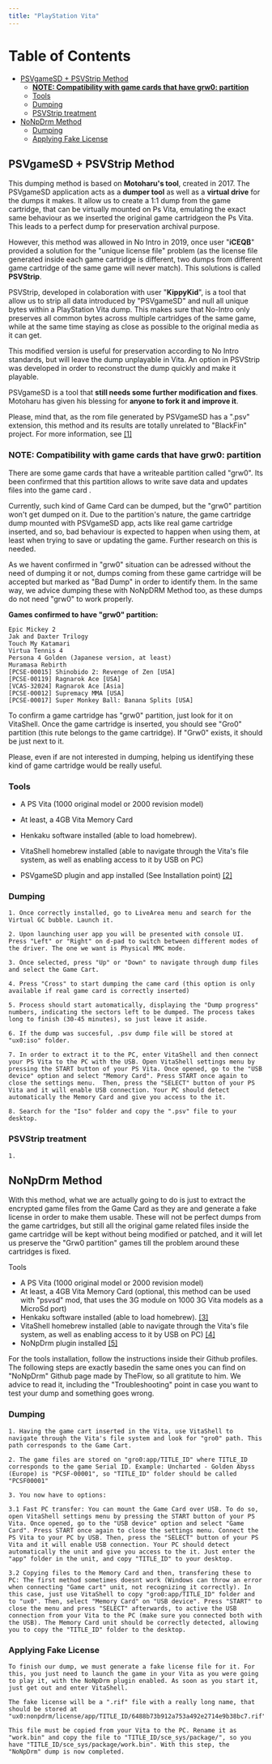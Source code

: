 ```yaml
---
title: "PlayStation Vita"
---
```


# Table of Contents
- [PSVgameSD + PSVStrip Method](#psvgamesd---psvstrip-method)
  * [**NOTE: Compatibility with game cards that have grw0: partition**](#--note--compatibility-with-game-cards-that-have-grw0--partition--)
  * [Tools](#tools)
  * [Dumping](#dumping)
  * [PSVStrip treatment](#psvstrip-treatment)
- [NoNpDrm Method](#nonpdrm-method)
  * [Dumping](#dumping-1)
  * [Applying Fake License](#applying-fake-license)

## PSVgameSD + PSVStrip Method

This dumping method is based on  **Motoharu's tool**, created in 2017. The PSVgameSD application acts as a  **dumper tool**  as well as a  **virtual drive**  for the dumps it makes. It allow us to create a 1:1 dump from the game cartridge, that can be virtually mounted on Ps Vita, emulating the exact same behaviour as we inserted the original game cartridgeon the Ps Vita. This leads to a perfect dump for preservation archival purpose.

However, this method was allowed in No Intro in 2019, once user "**iCEQB**" provided a solution for the "unique license file" problem (as the license file generated inside each game cartridge is different, two dumps from different game cartridge of the same game will never match). This solutions is called  **PSVStrip**.

PSVStrip, developed in colaboration with user "**KippyKid**", is a tool that allow us to strip all data introduced by "PSVgameSD" and null all unique bytes within a PlayStation Vita dump. This makes sure that No-Intro only preserves all common bytes across multiple cartridges of the same game, while at the same time staying as close as possible to the original media as it can get.

This modified version is useful for preservation according to No Intro standards, but will leave the dump unplayable in Vita. An option in PSVStrip was developed in order to reconstruct the dump quickly and make it playable.

PSVgameSD is a tool that  **still needs some further modification and fixes**. Motoharu has given his blessing for  **anyone to fork it and improve it**.

Please, mind that, as the rom file generated by PSVgameSD has a ".psv" extension, this method and its results are totally unrelated to "BlackFin" project. For more information, see  [[1]](https://github.com/motoharu-gosuto/psvgamesd/blob/master/README.md#relation-to-cobra-blackfin)

### **NOTE: Compatibility with game cards that have grw0: partition**

There are some game cards that have a writeable partition called "grw0". Its been confirmed that this partition allows to write save data and updates files into the game card .

Currently, such kind of Game Card can be dumped, but the "grw0" partition won't get dumped on it. Due to the partition's nature, the game cartridge dump mounted with PSVgameSD app, acts like real game cartridge inserted, and so, bad behaviour is expected to happen when using them, at least when trying to save or updating the game. Further research on this is needed.

As we havent confirmed in "grw0" situation can be adressed without the need of dumping it or not, dumps coming from these game cartridge will be accepted but marked as "Bad Dump" in order to identify them. In the same way, we advice dumping these with NoNpDRM Method too, as these dumps do not need "grw0" to work properly.

**Games confirmed to have "grw0" partition:**

    Epic Mickey 2
    Jak and Daxter Trilogy
    Touch My Katamari
    Virtua Tennis 4
    Persona 4 Golden (Japanese version, at least)
    Muramasa Rebirth
    [PCSE-00015] Shinobido 2: Revenge of Zen [USA]
    [PCSE-00119] Ragnarok Ace [USA]
    [VCAS-32024] Ragnarok Ace [Asia]
    [PCSE-00012] Supremacy MMA [USA]
    [PCSE-00017] Super Monkey Ball: Banana Splits [USA]

To confirm a game cartridge has "grw0" partition, just look for it on VitaShell. Once the game cartridge is inserted, you should see "Gro0" partition (this rute belongs to the game cartridge). If "Grw0" exists, it should be just next to it.

Please, even if are not interested in dumping, helping us identifying these kind of game cartridge would be really useful.

### Tools

-   A PS Vita (1000 original model or 2000 revision model)

-   At least, a 4GB Vita Memory Card

-   Henkaku software installed (able to load homebrew).

-   VitaShell homebrew installed (able to navigate through the Vita's file system, as well as enabling access to it by USB on PC)

-   PSVgameSD plugin and app installed (See Installation point)  [[2]](https://github.com/motoharu-gosuto/psvgamesd)

  

### Dumping

    1. Once correctly installed, go to LiveArea menu and search for the Virtual GC bubble. Launch it.  
    
    2. Upon launching user app you will be presented with console UI. Press "Left" or "Right" on d-pad to switch between different modes of the driver. The one we want is Physical MMC mode.
    
    3. Once selected, press "Up" or "Down" to navigate through dump files and select the Game Cart.
    
    4. Press "Cross" to start dumping the came card (this option is only available if real game card is correctly inserted) 
    
    5. Process should start automatically, displaying the "Dump progress" numbers, indicating the sectors left to be dumped. The process takes long to finish (30-45 minutes), so just leave it aside. 
    
    6. If the dump was succesful, .psv dump file will be stored at "ux0:iso" folder.
    
    7. In order to extract it to the PC, enter VitaShell and then connect your PS Vita to the PC with the USB. Open VitaShell settings menu by pressing the START button of your PS Vita. Once opened, go to the "USB device" option and select "Memory Card". Press START once again to close the settings menu.  Then, press the "SELECT" button of your PS Vita and it will enable USB connection. Your PC should detect automatically the Memory Card and give you access to the it.
    
    8. Search for the "Iso" folder and copy the ".psv" file to your desktop.

  

### PSVStrip treatment

    1. 


## NoNpDrm Method

With this method, what we are actually going to do is just to extract the encrypted game files from the Game Card as they are and generate a fake license in order to make them usable. These will not be perfect dumps from the game cartridges, but still all the original game related files inside the game cartridge will be kept without being modified or patched, and it will let us preserve the "Grw0 partition" games till the problem around these cartridges is fixed.

Tools

-   A PS Vita (1000 original model or 2000 revision model)
-   At least, a 4GB Vita Memory Card (optional, this method can be used with "psvsd" mod, that uses the 3G module on 1000 3G Vita models as a MicroSd port)
-   Henkaku software installed (able to load homebrew).  [[3]](https://henkaku.xyz/)
-   VitaShell homebrew installed (able to navigate through the Vita's file system, as well as enabling access to it by USB on PC)  [[4]](https://github.com/TheOfficialFloW/VitaShell)
-   NoNpDrm plugin installed  [[5]](https://github.com/TheOfficialFloW/NoNpDrm)

For the tools installation, follow the instructions inside their Github profiles. The following steps are exactly basedin the same ones you can find on "NoNpDrm" Github page made by TheFlow, so all gratitute to him. We advice to read it, including the "Troubleshooting" point in case you want to test your dump and something goes wrong.

### Dumping

    1. Having the game cart inserted in the Vita, use VitaShell to navigate through the Vita's file system and look for "gro0" path. This path corresponds to the Game Cart.  
    
    2. The game files are stored on "gro0:app/TITLE_ID" where TITLE_ID corresponds to the game Serial ID. Example: Uncharted - Golden Abyss (Europe) is "PCSF-00001", so "TITLE_ID" folder should be called "PCSF00001"  
    
    3. You now have to options:  
    
    3.1 Fast PC transfer: You can mount the Game Card over USB. To do so, open VitaShell settings menu by pressing the START button of your PS Vita. Once opened, go to the "USB device" option and select "Game Card". Press START once again to close the settings menu. Connect the PS Vita to your PC by USB. Then, press the "SELECT" button of your PS Vita and it will enable USB connection. Your PC should detect automatically the unit and give you access to the it. Just enter the "app" folder in the unit, and copy "TITLE_ID" to your desktop.  
    
    3.2 Copying files to the Memory Card and then, transfering these to PC: The first method sometimes doesnt work (Windows can throw an error when connecting "Game cart" unit, not recognizing it correctly). In this case, just use VitaShell to copy "gro0:app/TITLE_ID" folder and to "ux0". Then, select "Memory Card" on "USB device". Press "START" to close the menu and press "SELECT" afterwards, to active the USB connection from your Vita to the PC (make sure you connected both with the USB). The Memory Card unit should be correctly detected, allowing you to copy the "TITLE_ID" folder to the desktop.

### Applying Fake License

    To finish our dump, we must generate a fake license file for it. For this, you just need to launch the game in your Vita as you were going to play it, with the NoNpDrm plugin enabled. As soon as you start it, just get out and enter VitaShell.
    
    The fake license will be a ".rif" file with a really long name, that should be stored at "ux0:nonpdrm/license/app/TITLE_ID/6488b73b912a753a492e2714e9b38bc7.rif".
    
    This file must be copied from your Vita to the PC. Rename it as "work.bin" and copy the file to "TITLE_ID/sce_sys/package/", so you have "TITLE_ID/sce_sys/package/work.bin". With this step, the "NoNpDrm" dump is now completed.
